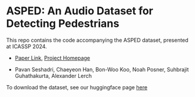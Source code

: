 # ASPED: An Audio Dataset for Detecting Pedestrians

This repo contains the code accompanying the ASPED dataset, presented at ICASSP 2024.
- [Paper Link](https://arxiv.org/abs/2309.06531), [Project Homepage](https://urbanaudiosensing.github.io/ASPED.html)

- Pavan Seshadri, Chaeyeon Han, Bon-Woo Koo, Noah Posner, Suhbrajit Guhathakurta, Alexander Lerch

To download the dataset, see our huggingface page [here](https://huggingface.co/datasets/pseshadri9/ASPED)